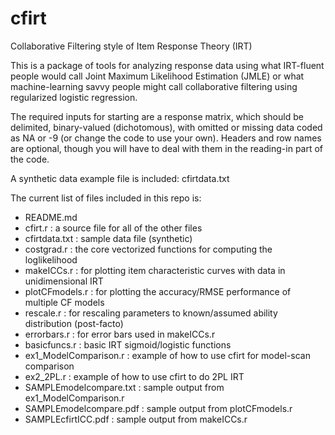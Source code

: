 cfirt
=====
Collaborative Filtering style of Item Response Theory (IRT)

This is a package of tools for analyzing response data using what IRT-fluent people 
would call Joint Maximum Likelihood Estimation (JMLE) or what machine-learning savvy people 
might call collaborative filtering using regularized logistic regression.

The required inputs for starting are a response matrix, which should be delimited, binary-valued 
(dichotomous), with omitted or missing data coded as NA or -9 (or change the code to use your own).
Headers and row names are optional, though you will have to deal with them in the reading-in part
of the code.

A synthetic data example file is included: cfirtdata.txt

The current list of files included in this repo is:

* README.md
* cfirt.r : a source file for all of the other files
* cfirtdata.txt : sample data file (synthetic)
* costgrad.r : the core vectorized functions for computing the loglikelihood
* makeICCs.r : for plotting item characteristic curves with data in unidimensional IRT
* plotCFmodels.r : for plotting the accuracy/RMSE performance of multiple CF models
* rescale.r : for rescaling parameters to known/assumed ability distribution (post-facto)
* errorbars.r : for error bars used in makeICCs.r
* basicfuncs.r : basic IRT sigmoid/logistic functions
* ex1\_ModelComparison.r : example of how to use cfirt for model-scan comparison
* ex2\_2PL.r : example of how to use cfirt to do 2PL IRT
* SAMPLEmodelcompare.txt : sample output from ex1\_ModelComparison.r
* SAMPLEmodelcompare.pdf : sample output from plotCFmodels.r
* SAMPLEcfirtICC.pdf : sample output from makeICCs.r	


